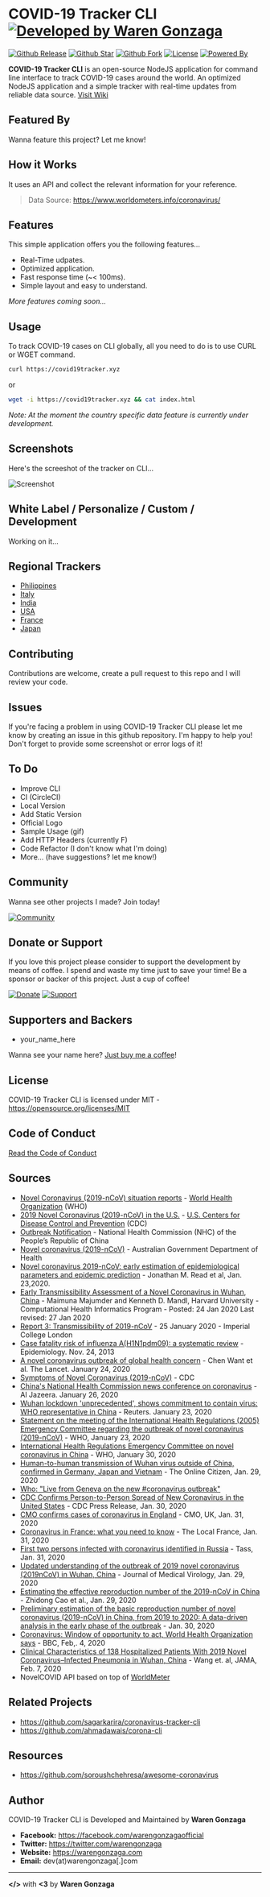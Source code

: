 # COVID-19 Tracker CLI [![Developed by Waren Gonzaga](https://img.shields.io/badge/Developed%20by-Waren%20Gonzaga-blue.svg?longCache=true&style=for-the-badge)](https://facebook.com/warengonzagaofficial)

[![Github Release](https://img.shields.io/github/release/warengonzaga/covid19-tracker-cli.svg?style=for-the-badge)](https://github.com/warengonzaga/covid19-tracker-cli/releases)
[![Github Star](https://img.shields.io/github/stars/warengonzaga/covid19-tracker-cli.svg?style=for-the-badge)](https://github.com/warengonzaga/covid19-tracker-cli)
[![Github Fork](https://img.shields.io/github/forks/warengonzaga/covid19-tracker-cli.svg?style=for-the-badge)](https://github.com/warengonzaga/covid19-tracker-cli)
[![License](https://img.shields.io/github/license/warengonzaga/covid19-tracker-cli.svg?style=for-the-badge)](https://github.com/warengonzaga/covid19-tracker-cli)
[![Powered By](https://img.shields.io/badge/Powered%20By-NodeJS-green.svg?style=for-the-badge)](https://nodejs.org)

**COVID-19 Tracker CLI** is an open-source NodeJS application for command line interface to track COVID-19 cases around the world. An optimized NodeJS application and a simple tracker with real-time updates from reliable data source. [Visit Wiki](https://github.com/warengonzaga/covid19-tracker-cli/wiki)

## Featured By

Wanna feature this project? Let me know!

## How it Works

It uses an API and collect the relevant information for your reference.

> Data Source: <https://www.worldometers.info/coronavirus/>

## Features

This simple application offers you the following features...

* Real-Time udpates.
* Optimized application.
* Fast response time (~< 100ms).
* Simple layout and easy to understand.

_More features coming soon..._

## Usage

To track COVID-19 cases on CLI globally, all you need to do is to use CURL or WGET command.

```bash
curl https://covid19tracker.xyz
```

or

```bash
wget -i https://covid19tracker.xyz && cat index.html
```

_Note: At the moment the country specific data feature is currently under development._

## Screenshots

Here's the screeshot of the tracker on CLI...

![Screenshot](./lib/img/screenshot.jpg)

## White Label / Personalize / Custom / Development

Working on it...

## Regional Trackers

* [Philippines](https://ncovtracker.doh.gov.ph)
* [Italy](https://opendatadpc.maps.arcgis.com/apps/opsdashboard/index.html#/b0c68bce2cce478eaac82fe38d4138b1)
* [India](https://www.covid19india.org)
* [USA](https://www.npr.org/sections/health-shots/2020/03/16/816707182/map-tracking-the-spread-of-the-coronavirus-in-the-u-s)
* [France](https://veille-coronavirus.fr)
* [Japan](https://covid19japan.com)

## Contributing

Contributions are welcome, create a pull request to this repo and I will review your code.

## Issues

If you're facing a problem in using COVID-19 Tracker CLI please let me know by creating an issue in this github repository. I'm happy to help you! Don't forget to provide some screenshot or error logs of it!

## To Do

* Improve CLI
* CI (CircleCI)
* Local Version
* Add Static Version
* Official Logo
* Sample Usage (gif)
* Add HTTP Headers (currently F)
* Code Refactor (I don't know what I'm doing)
* More... (have suggestions? let me know!)

## Community

Wanna see other projects I made? Join today!

[![Community](https://discordapp.com/api/guilds/659684980137656340/widget.png?style=banner2)](https://bmc.xyz/l/wgofficialds)

## Donate or Support

If you love this project please consider to support the development by means of coffee. I spend and waste my time just to save your time! Be a sponsor or backer of this project. Just a cup of coffee!

[![Donate](https://img.shields.io/badge/Donate-PayPal-blue.svg?style=for-the-badge)](https://paypal.me/warengonzagaofficial)
[![Support](https://img.shields.io/badge/Support-Buy%20Me%20A%20Coffee-orange.svg?style=for-the-badge)](https://www.buymeacoffee.com/warengonzaga)

## Supporters and Backers

* your_name_here

Wanna see your name here? [Just buy me a coffee](https://www.buymeacoffee.com/warengonzaga)!

## License

COVID-19 Tracker CLI is licensed under MIT - <https://opensource.org/licenses/MIT>

## Code of Conduct

[Read the Code of Conduct](./code-of-conduct.md)

## Sources

* [Novel Coronavirus (2019-nCoV) situation reports](https://www.who.int/emergencies/diseases/novel-coronavirus-2019/situation-reports) - [World Health Organization](https://www.who.int) (WHO)
* [2019 Novel Coronavirus (2019-nCoV) in the U.S.](https://www.cdc.gov/coronavirus/2019-ncov/cases-in-us.html) - [U.S. Centers for Disease Control and Prevention](https://www.cdc.gov) (CDC)
* [Outbreak Notification](http://www.nhc.gov.cn/xcs/yqtb/list_gzbd.shtml) - National Health Commission (NHC) of the People’s Republic of China
* [Novel coronavirus (2019-nCoV)](https://www.health.gov.au/health-topics/novel-coronavirus-2019-ncov) - Australian Government Department of Health
* [Novel coronavirus 2019-nCoV: early estimation of epidemiological parameters and epidemic prediction](https://www.medrxiv.org/content/10.1101/2020.01.23.20018549v2) - Jonathan M. Read et al, Jan. 23,2020.
* [Early Transmissibility Assessment of a Novel Coronavirus in Wuhan, China](https://papers.ssrn.com/sol3/papers.cfm?abstract_id=3524675) - Maimuna Majumder and Kenneth D. Mandl, Harvard University - Computational Health Informatics Program - Posted: 24 Jan 2020 Last revised: 27 Jan 2020
* [Report 3: Transmissibility of 2019-nCoV](https://www.imperial.ac.uk/mrc-global-infectious-disease-analysis/news--wuhan-coronavirus) - 25 January 2020 - Imperial College London‌
* [Case fatality risk of influenza A(H1N1pdm09): a systematic review](ttps://www.ncbi.nlm.nih.gov/pmc/articles/PMC3809029) - Epidemiology. Nov. 24, 2013
* [A novel coronavirus outbreak of global health concern](https://www.thelancet.com/journals/lancet/article/PIIS0140-6736(20)30185-9/fulltext#tbl1) - Chen Want et al. The Lancet. January 24, 2020
* [Symptoms of Novel Coronavirus (2019-nCoV)](https://www.cdc.gov/coronavirus/2019-ncov/about/symptoms.html) - CDC
* [China's National Health Commission news conference on coronavirus](https://www.aljazeera.com/news/2020/01/chinas-national-health-commission-news-conference-coronavirus-200126105935024.html) - Al Jazeera. January 26, 2020
* [Wuhan lockdown 'unprecedented', shows commitment to contain virus: WHO representative in China](https://www.reuters.com/article/us-china-health-who/wuhan-lockdown-unprecedented-shows-commitment-to-contain-virus-who-representative-in-china-idUSKBN1ZM1G9) - Reuters. January 23, 2020
* [Statement on the meeting of the International Health Regulations (2005) Emergency Committee regarding the outbreak of novel coronavirus (2019-nCoV)](https://www.who.int/news-room/detail/23-01-2020-statement-on-the-meeting-of-the-international-health-regulations-(2005)-emergency-committee-regarding-the-outbreak-of-novel-coronavirus-(2019-ncov)) - WHO, January 23, 2020
* [International Health Regulations Emergency Committee on novel coronavirus in China](https://www.who.int/news-room/events/detail/2020/01/30/default-calendar/international-health-regulations-emergency-committee-on-novel-coronavirus-in-china) - WHO, January 30, 2020
* [Human-to-human transmission of Wuhan virus outside of China, confirmed in Germany, Japan and Vietnam](https://www.theonlinecitizen.com/2020/01/29/human-to-human-transmission-of-wuhan-virus-outside-of-china-confirmed-in-germany-japan-and-vietnam) - The Online Citizen, Jan. 29, 2020
* [Who: "Live from Geneva on the new #coronavirus outbreak"](https://www.pscp.tv/WHO/1OdJrqEvgaeGX)
* [CDC Confirms Person-to-Person Spread of New Coronavirus in the United States](https://www.cdc.gov/media/releases/2020/p0130-coronavirus-spread.html) - CDC Press Release, Jan. 30, 2020
* [CMO confirms cases of coronavirus in England](https://www.gov.uk/government/news/cmo-confirms-cases-of-coronavirus-in-england) - CMO, UK, Jan. 31, 2020
* [Coronavirus in France: what you need to know](https://www.thelocal.fr/20200131/coronavirus-in-france-what-you-need-to-know) - The Local France, Jan. 31, 2020
* [First two persons infected with coronavirus identified in Russia](https://tass.com/society/1115101) - Tass, Jan. 31, 2020
* [Updated understanding of the outbreak of 2019 novel coronavirus (2019nCoV) in Wuhan, China](https://onlinelibrary.wiley.com/doi/abs/10.1002/jmv.25689?af=R) - Journal of Medical Virology, Jan. 29, 2020
* [Estimating the effective reproduction number of the 2019-nCoV in China](https://www.medrxiv.org/content/10.1101/2020.01.27.20018952v1.full.pdf) - Zhidong Cao et al., Jan. 29, 2020
* [Preliminary estimation of the basic reproduction number of novel coronavirus (2019-nCoV) in China, from 2019 to 2020: A data-driven analysis in the early phase of the outbreak](https://www.sciencedirect.com/science/article/pii/S1201971220300539) - Jan. 30, 2020
* [Coronavirus: Window of opportunity to act, World Health Organization says](https://www.bbc.com/news/world-asia-china-51368873) - BBC, Feb,\. 4, 2020
* [Clinical Characteristics of 138 Hospitalized Patients With 2019 Novel Coronavirus–Infected Pneumonia in Wuhan, China](https://jamanetwork.com/journals/jama/fullarticle/2761044?guestAccessKey=f61bd430-07d8-4b86-a749-bec05bfffb65) - Wang et. al, JAMA, Feb. 7, 2020
* NovelCOVID API based on top of [WorldMeter](https://www.worldometers.info/coronavirus)

## Related Projects

* <https://github.com/sagarkarira/coronavirus-tracker-cli>
* <https://github.com/ahmadawais/corona-cli>

## Resources

* <https://github.com/soroushchehresa/awesome-coronavirus>

## Author

COVID-19 Tracker CLI is Developed and Maintained by **Waren Gonzaga**

* **Facebook:** <https://facebook.com/warengonzagaofficial>
* **Twitter:** <https://twitter.com/warengonzaga>
* **Website:** <https://warengonzaga.com>
* **Email:** dev(at)warengonzaga[.]com

---

**</>** with **<3** by **Waren Gonzaga**
